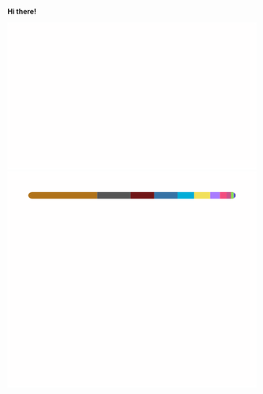 **Hi there!**

<picture>
  <source
    srcset="https://github.com/UlyssesZh/UlyssesZh/raw/grs/stats-dark.svg"
    media="(prefers-color-scheme: dark)"
  />
  <source
    srcset="https://github.com/UlyssesZh/UlyssesZh/raw/grs/stats-light.svg"
    media="(prefers-color-scheme: light), (prefers-color-scheme: no-preference)"
  />
  <img src="https://github.com/UlyssesZh/UlyssesZh/raw/grs/stats-light.svg" />
</picture>

<picture>
  <source
    srcset="https://github.com/UlyssesZh/UlyssesZh/raw/grs/langs-dark.svg"
    media="(prefers-color-scheme: dark)"
  />
  <source
    srcset="https://github.com/UlyssesZh/UlyssesZh/raw/grs/langs-light.svg"
    media="(prefers-color-scheme: light), (prefers-color-scheme: no-preference)"
  />
  <img src="https://github.com/UlyssesZh/UlyssesZh/raw/grs/langs-light.svg" />
</picture>
